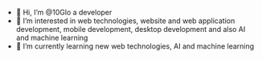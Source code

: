 - 👋 Hi, I’m @10Glo a developer
- 👀 I’m interested in web technologies, website and web application development, mobile development, desktop development and also AI and machine learning
- 🌱 I’m currently learning new web technologies, AI and machine learning
